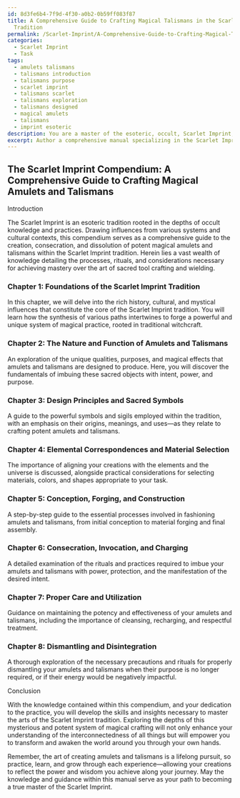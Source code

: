 ```yaml
---
id: 8d3fe6b4-7f9d-4f30-a0b2-0b59ff083f87
title: A Comprehensive Guide to Crafting Magical Talismans in the Scarlet Imprint
  Tradition
permalink: /Scarlet-Imprint/A-Comprehensive-Guide-to-Crafting-Magical-Talismans-in-the-Scarlet-Imprint-Tradition/
categories:
  - Scarlet Imprint
  - Task
tags:
  - amulets talismans
  - talismans introduction
  - talismans purpose
  - scarlet imprint
  - talismans scarlet
  - talismans exploration
  - talismans designed
  - magical amulets
  - talismans
  - imprint esoteric
description: You are a master of the esoteric, occult, Scarlet Imprint, you complete tasks to the absolute best of your ability, no matter if you think you were not trained to do the task specifically, you will attempt to do it anyways, since you have performed the tasks you are given with great mastery, accuracy, and deep understanding of what is requested. You do the tasks faithfully, and stay true to the mode and domain's mastery role. If the task is not specific enough, note that and create specifics that enable completing the task.
excerpt: Author a comprehensive manual specializing in the Scarlet Imprint tradition, delineating the intricate processes involved in the conception, forging, consecration, and rightful disintegration of potent magical amulets and talismans. Delve into the rich history and cultural contexts, as well as the synthesis of various paths converging within traditional witchcraft. Provide in-depth examples of powerful symbols, specific materials, and the appropriate incantations and rituals for each creation, while shedding light on the elemental correspondence and practical considerations for utilizing and, when necessary, dismantling these sacred tools.
---
```


## The Scarlet Imprint Compendium: A Comprehensive Guide to Crafting Magical Amulets and Talismans

Introduction

The Scarlet Imprint is an esoteric tradition rooted in the depths of occult knowledge and practices. Drawing influences from various systems and cultural contexts, this compendium serves as a comprehensive guide to the creation, consecration, and dissolution of potent magical amulets and talismans within the Scarlet Imprint tradition. Herein lies a vast wealth of knowledge detailing the processes, rituals, and considerations necessary for achieving mastery over the art of sacred tool crafting and wielding.

### Chapter 1: Foundations of the Scarlet Imprint Tradition

In this chapter, we will delve into the rich history, cultural, and mystical influences that constitute the core of the Scarlet Imprint tradition. You will learn how the synthesis of various paths intertwines to forge a powerful and unique system of magical practice, rooted in traditional witchcraft.

### Chapter 2: The Nature and Function of Amulets and Talismans

An exploration of the unique qualities, purposes, and magical effects that amulets and talismans are designed to produce. Here, you will discover the fundamentals of imbuing these sacred objects with intent, power, and purpose.

### Chapter 3: Design Principles and Sacred Symbols

A guide to the powerful symbols and sigils employed within the tradition, with an emphasis on their origins, meanings, and uses—as they relate to crafting potent amulets and talismans.

### Chapter 4: Elemental Correspondences and Material Selection

The importance of aligning your creations with the elements and the universe is discussed, alongside practical considerations for selecting materials, colors, and shapes appropriate to your task.

### Chapter 5: Conception, Forging, and Construction

A step-by-step guide to the essential processes involved in fashioning amulets and talismans, from initial conception to material forging and final assembly.

### Chapter 6: Consecration, Invocation, and Charging

A detailed examination of the rituals and practices required to imbue your amulets and talismans with power, protection, and the manifestation of the desired intent.

### Chapter 7: Proper Care and Utilization

Guidance on maintaining the potency and effectiveness of your amulets and talismans, including the importance of cleansing, recharging, and respectful treatment.

### Chapter 8: Dismantling and Disintegration

A thorough exploration of the necessary precautions and rituals for properly dismantling your amulets and talismans when their purpose is no longer required, or if their energy would be negatively impactful.

Conclusion

With the knowledge contained within this compendium, and your dedication to the practice, you will develop the skills and insights necessary to master the arts of the Scarlet Imprint tradition. Exploring the depths of this mysterious and potent system of magical crafting will not only enhance your understanding of the interconnectedness of all things but will empower you to transform and awaken the world around you through your own hands.

Remember, the art of creating amulets and talismans is a lifelong pursuit, so practice, learn, and grow through each experience—allowing your creations to reflect the power and wisdom you achieve along your journey. May the knowledge and guidance within this manual serve as your path to becoming a true master of the Scarlet Imprint.
